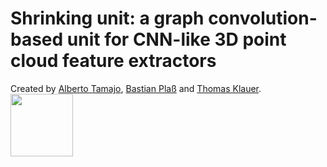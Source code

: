 # Shrinking unit: a graph convolution-based unit for CNN-like 3D point cloud feature extractors
Created by <a href="https://albertotamajo.github.io/" target="_blank">Alberto Tamajo</a>, <a href="https://i3mainz.hs-mainz.de/team/bastianplass/" target="_blank">Bastian Plaß</a> and <a href="https://i3mainz.hs-mainz.de/team/thomasklauer/" target="_blank">Thomas Klauer</a>.
<img src="https://your-image-url.type" width="100" height="100">
